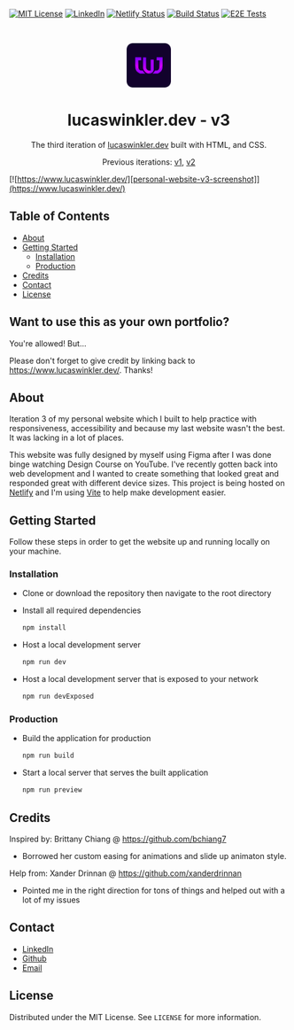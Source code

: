 [![MIT License][license-shield]][license-url]
[![LinkedIn][linkedin-shield]][linkedin-url]
[![Netlify Status](https://api.netlify.com/api/v1/badges/5b78ae9f-6887-468c-8cd3-33a2a05738dc/deploy-status)](https://app.netlify.com/sites/lucaswinkler/deploys)
[![Build Status](https://github.com/LucasWinkler/personal-site-v3/actions/workflows/node.js.yml/badge.svg)](https://github.com/LucasWinkler/personal-site-v3/actions/workflows/node.js.yml)
[![E2E Tests](https://github.com/LucasWinkler/personal-site-v3/actions/workflows/test.yml/badge.svg)](https://github.com/LucasWinkler/personal-site-v3/actions/workflows/test.yml)

<br />
<p align="center">
 <a href="https://www.lucaswinkler.dev/">
    <img src="./public/apple-touch-icon-precomposed.png" alt="LW logo" width="80" height="80">
  </a>
</p>

<h1 align="center">
  lucaswinkler.dev - v3
</h1>
<p align="center">
  The third iteration of <a href="https://www.lucaswinkler.dev" target="_blank"rel="noopener noreferrer">lucaswinkler.dev</a> built with HTML, and CSS.
</p>
<p align="center">
  Previous iterations:
  <a href="https://github.com/LucasWinkler/personal-site-v1" target="_blank" rel="noopener noreferrer">v1</a>,
  <a href="https://github.com/LucasWinkler/personal-site-v2" target="_blank" rel="noopener noreferrer">v2</a>

[![https://www.lucaswinkler.dev/][personal-website-v3-screenshot]](https://www.lucaswinkler.dev/)

</p>

## Table of Contents

- [About](#about)
- [Getting Started](#getting-started)
  - [Installation](#installation)
  - [Production](#production)
- [Credits](#credits)
- [Contact](#contact)
- [License](#license)

## Want to use this as your own portfolio?

You're allowed! But...

Please don't forget to give credit by linking back to https://www.lucaswinkler.dev/. Thanks!

## About

Iteration 3 of my personal website which I built to help practice with responsiveness, accessibility and because my last website wasn't the best. It was lacking in a lot of places.

This website was fully designed by myself using Figma after I was done binge watching Design Course on YouTube. I've recently gotten back into web development and I wanted to create something that looked great and responded great with different device sizes. This project is being hosted on <a href="https://www.netlify.com/" target="_blank" rel="noopener noreferrer">Netlify</a> and I'm using <a href="https://vitejs.dev/" target="_blank" rel="noopener noreferrer">Vite</a> to help make development easier.

## Getting Started

Follow these steps in order to get the website up and running locally on your machine.

### Installation

- Clone or download the repository then navigate to the root directory

- Install all required dependencies

  ```sh
  npm install
  ```

- Host a local development server

  ```sh
  npm run dev
  ```

- Host a local development server that is exposed to your network

  ```sh
  npm run devExposed
  ```

### Production

- Build the application for production

  ```sh
  npm run build
  ```

- Start a local server that serves the built application

  ```sh
  npm run preview
  ```

## Credits

Inspired by: Brittany Chiang @ https://github.com/bchiang7

- Borrowed her custom easing for animations and slide up animaton style.

Help from: Xander Drinnan @ https://github.com/xanderdrinnan

- Pointed me in the right direction for tons of things and helped out with a lot of my issues

## Contact

- [LinkedIn](https://linkedin.com/in/lucas-winkler)
- [Github](https://github.com/lucaswinkler)
- [Email](mailto:lucaswinkler@gmail.com)

## License

Distributed under the MIT License. See `LICENSE` for more information.

[license-shield]: https://img.shields.io/badge/license-MIT-blue.svg?style=flat-square
[license-url]: https://choosealicense.com/licenses/mit
[linkedin-shield]: https://img.shields.io/badge/-LinkedIn-black.svg?style=flat-square&logo=linkedin&colorB=555
[linkedin-url]: https://www.linkedin.com/in/lucas-winkler/
[personal-website-v3-screenshot]: ./public/og.png
